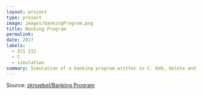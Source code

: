 ```yaml
---
layout: project
type: project
image: images/bankingProgram.png
title: Banking Program
permalink: 
date: 2017
labels:
  - ICS 212
  - C
  - simulation
summary: Simulation of a banking program written in C. Add, delete and print bank accounts/information using a command line based interface.
---
```


Source: <a href="https://github.com/zknoebel/bankingProgram"><i class="large github icon "></i>zknoebel/Banking Program</a>
